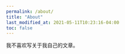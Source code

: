 ```yaml
---
permalink: /about/
title: "About"
last_modified_at: 2021-05-11T10:23:16-04:00
toc: false
---
```


我不喜欢写关于我自己的文章。

